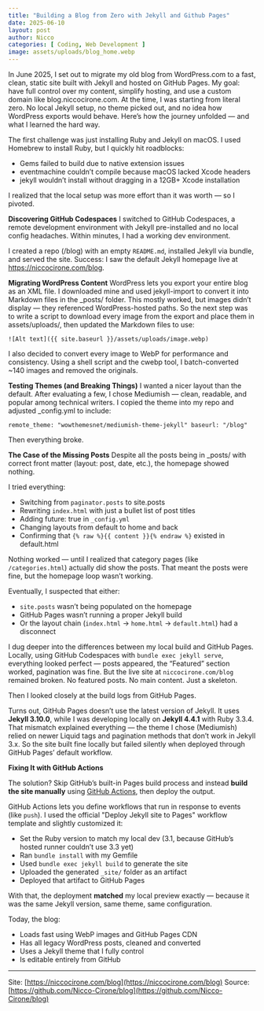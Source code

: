 ```yaml
---
title: "Building a Blog from Zero with Jekyll and Github Pages"
date: 2025-06-10
layout: post
author: Nicco
categories: [ Coding, Web Development ]
image: assets/uploads/blog_home.webp
---
```


In June 2025, I set out to migrate my old blog from WordPress.com to a fast, clean, static site built with Jekyll and hosted on GitHub Pages. My goal: have full control over my content, simplify hosting, and use a custom domain like blog.niccocirone.com.
At the time, I was starting from literal zero. No local Jekyll setup, no theme picked out, and no idea how WordPress exports would behave. Here’s how the journey unfolded — and what I learned the hard way.

The first challenge was just installing Ruby and Jekyll on macOS. I used Homebrew to install Ruby, but I quickly hit roadblocks:

* Gems failed to build due to native extension issues
* eventmachine couldn’t compile because macOS lacked Xcode headers
* jekyll wouldn’t install without dragging in a 12GB+ Xcode installation

I realized that the local setup was more effort than it was worth — so I pivoted.

**Discovering GitHub Codespaces**
I switched to GitHub Codespaces, a remote development environment with Jekyll pre-installed and no local config headaches. Within minutes, I had a working dev environment.

I created a repo (/blog) with an empty `README.md`, installed Jekyll via bundle, and served the site. Success: I saw the default Jekyll homepage live at https://niccocirone.com/blog.

**Migrating WordPress Content**
WordPress lets you export your entire blog as an XML file. I downloaded mine and used jekyll-import to convert it into Markdown files in the _posts/ folder.
This mostly worked, but images didn’t display — they referenced WordPress-hosted paths. So the next step was to write a script to download every image from the export and place them in assets/uploads/, then updated the Markdown files to use:

`![Alt text]({{ site.baseurl }}/assets/uploads/image.webp)`

I also decided to convert every image to WebP for performance and consistency. Using a shell script and the cwebp tool, I batch-converted ~140 images and removed the originals.

**Testing Themes (and Breaking Things)**
I wanted a nicer layout than the default. After evaluating a few, I chose Mediumish — clean, readable, and popular among technical writers.
I copied the theme into my repo and adjusted _config.yml to include:

`remote_theme: "wowthemesnet/mediumish-theme-jekyll"
baseurl: "/blog"`

Then everything broke.

**The Case of the Missing Posts**
Despite all the posts being in _posts/ with correct front matter (layout: post, date, etc.), the homepage showed nothing.

I tried everything:

* Switching from `paginator.posts` to site.posts
* Rewriting `index.html` with just a bullet list of post titles
* Adding future: true in `_config.yml`
* Changing layouts from default to home and back
* Confirming that `{% raw %}{{ content }}{% endraw %}` existed in default.html

Nothing worked — until I realized that category pages (like `/categories.html`) actually did show the posts. That meant the posts were fine, but the homepage loop wasn’t working.

Eventually, I suspected that either:

* `site.posts` wasn’t being populated on the homepage
* GitHub Pages wasn’t running a proper Jekyll build
* Or the layout chain (`index.html` → `home.html` → `default.html`) had a disconnect

I dug deeper into the differences between my local build and GitHub Pages. Locally, using GitHub Codespaces with `bundle exec jekyll serve`, everything looked perfect — posts appeared, the “Featured” section worked, pagination was fine.
But the live site at `niccocirone.com/blog` remained broken. No featured posts. No main content. Just a skeleton.

Then I looked closely at the build logs from GitHub Pages.

Turns out, GitHub Pages doesn’t use the latest version of Jekyll. It uses **Jekyll 3.10.0**, while I was developing locally on **Jekyll 4.4.1** with Ruby 3.3.4. That mismatch explained everything — the theme I chose (Mediumish) relied on newer Liquid tags and pagination methods that don’t work in Jekyll 3.x.
So the site built fine locally but failed silently when deployed through GitHub Pages’ default workflow.

**Fixing It with GitHub Actions**

The solution? Skip GitHub’s built-in Pages build process and instead **build the site manually** using [GitHub Actions](https://github.com/features/actions), then deploy the output.

GitHub Actions lets you define workflows that run in response to events (like `push`). I used the official "Deploy Jekyll site to Pages" workflow template and slightly customized it:

* Set the Ruby version to match my local dev (3.1, because GitHub’s hosted runner couldn’t use 3.3 yet)
* Ran `bundle install` with my Gemfile
* Used `bundle exec jekyll build` to generate the site
* Uploaded the generated `_site/` folder as an artifact
* Deployed that artifact to GitHub Pages

With that, the deployment **matched** my local preview exactly — because it was the same Jekyll version, same theme, same configuration.

Today, the blog:

* Loads fast using WebP images and GitHub Pages CDN
* Has all legacy WordPress posts, cleaned and converted
* Uses a Jekyll theme that I fully control
* Is editable entirely from GitHub
  
---

Site: [https://niccocirone.com/blog](https://niccocirone.com/blog)
Source: [https://github.com/Nicco-Cirone/blog](https://github.com/Nicco-Cirone/blog)
